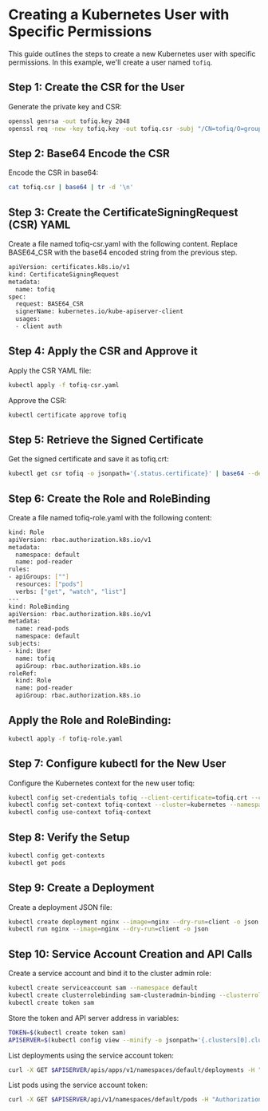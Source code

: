 # Creating a Kubernetes User with Specific Permissions

This guide outlines the steps to create a new Kubernetes user with specific permissions. In this example, we'll create a user named `tofiq`.

## Step 1: Create the CSR for the User

Generate the private key and CSR:

```bash
openssl genrsa -out tofiq.key 2048
openssl req -new -key tofiq.key -out tofiq.csr -subj "/CN=tofiq/O=group1"


```

## Step 2: Base64 Encode the CSR

Encode the CSR in base64:
```bash
cat tofiq.csr | base64 | tr -d '\n'
```

## Step 3: Create the CertificateSigningRequest (CSR) YAML
Create a file named tofiq-csr.yaml with the following content. Replace BASE64_CSR with the base64 encoded string from the previous step.

```bash
apiVersion: certificates.k8s.io/v1
kind: CertificateSigningRequest
metadata:
  name: tofiq
spec:
  request: BASE64_CSR
  signerName: kubernetes.io/kube-apiserver-client
  usages:
  - client auth
```

## Step 4: Apply the CSR and Approve it
Apply the CSR YAML file:

```bash
kubectl apply -f tofiq-csr.yaml
```

Approve the CSR:

```bash
kubectl certificate approve tofiq
```

## Step 5: Retrieve the Signed Certificate
Get the signed certificate and save it as tofiq.crt:

```bash
kubectl get csr tofiq -o jsonpath='{.status.certificate}' | base64 --decode > tofiq.crt
```

## Step 6: Create the Role and RoleBinding
Create a file named tofiq-role.yaml with the following content:

```bash
kind: Role
apiVersion: rbac.authorization.k8s.io/v1
metadata:
  namespace: default
  name: pod-reader
rules:
- apiGroups: [""]
  resources: ["pods"]
  verbs: ["get", "watch", "list"]
---
kind: RoleBinding
apiVersion: rbac.authorization.k8s.io/v1
metadata:
  name: read-pods
  namespace: default
subjects:
- kind: User
  name: tofiq
  apiGroup: rbac.authorization.k8s.io
roleRef:
  kind: Role
  name: pod-reader
  apiGroup: rbac.authorization.k8s.io
```

## Apply the Role and RoleBinding:

```bash
kubectl apply -f tofiq-role.yaml
```

## Step 7: Configure kubectl for the New User
Configure the Kubernetes context for the new user tofiq:

```bash
kubectl config set-credentials tofiq --client-certificate=tofiq.crt --client-key=tofiq.key
kubectl config set-context tofiq-context --cluster=kubernetes --namespace=default --user=tofiq
kubectl config use-context tofiq-context
```

## Step 8: Verify the Setup

```bash
kubectl config get-contexts
kubectl get pods
```

## Step 9: Create a Deployment
Create a deployment JSON file:

```bash
kubectl create deployment nginx --image=nginx --dry-run=client -o json > deploy.json
kubectl run nginx --image=nginx --dry-run=client -o json
```

## Step 10: Service Account Creation and API Calls
Create a service account and bind it to the cluster admin role:

```bash
kubectl create serviceaccount sam --namespace default
kubectl create clusterrolebinding sam-clusteradmin-binding --clusterrole=cluster-admin --serviceaccount=default:sam
kubectl create token sam
```

Store the token and API server address in variables:

```bash
TOKEN=$(kubectl create token sam)
APISERVER=$(kubectl config view --minify -o jsonpath='{.clusters[0].cluster.server}')
```

List deployments using the service account token:

```bash
curl -X GET $APISERVER/apis/apps/v1/namespaces/default/deployments -H "Authorization: Bearer $TOKEN" -k
```

List pods using the service account token:

```bash
curl -X GET $APISERVER/api/v1/namespaces/default/pods -H "Authorization: Bearer $TOKEN" -k
```


